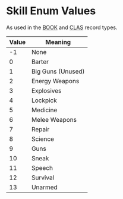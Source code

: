 Skill Enum Values
=================

As used in the [BOOK](../BOOK.md) and [CLAS](../CLAS.md) record types.

Value | Meaning
------|--------
-1 | None
0 | Barter
1 | Big Guns (Unused)
2 | Energy Weapons
3 | Explosives
4 | Lockpick
5 | Medicine
6 | Melee Weapons
7 | Repair
8 | Science
9 | Guns
10 | Sneak
11 | Speech
12 | Survival
13 | Unarmed
